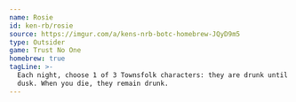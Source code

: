 ```yaml
---
name: Rosie
id: ken-rb/rosie
source: https://imgur.com/a/kens-nrb-botc-homebrew-JQyD9m5
type: Outsider
game: Trust No One
homebrew: true
tagLine: >-
  Each night, choose 1 of 3 Townsfolk characters: they are drunk until
  dusk. When you die, they remain drunk.
---
```

